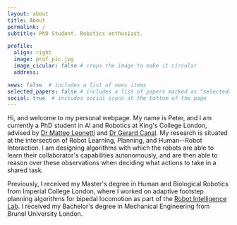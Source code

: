 ```yaml
---
layout: about
title: About
permalink: /
subtitle: PhD Student. Robotics enthusiast.

profile:
  align: right
  image: prof_pic.jpg
  image_cicular: false # crops the image to make it circular
  address:

news: false  # includes a list of news items
selected_papers: false # includes a list of papers marked as "selected={true}"
social: true  # includes social icons at the bottom of the page
---
```


Hi, and welcome to my personal webpage. My name is Peter, and I am currently a PhD student in AI and Robotics at King's College London, advised by [Dr Matteo Leonetti](https://www.kcl.ac.uk/people/matteo-leonetti) and [Dr Gerard Canal](https://gerardcanal.github.io/). My research is situated at the intersection of Robot Learning, Planning, and Human--Robot Interaction. I am designing algorithms with which the robots are able to learn their collaborator's capabilities autonomously, and are then able to reason over these observations when deciding what actions to take in a shared task.

Previously, I received my Master's degree in Human and Biological Robotics from Imperial College London, where I worked on adaptive footstep planning algorithms for bipedal locomotion as part of the [Robot Intelligence Lab](https://www.imperial.ac.uk/robot-intelligence/). I received my Bachelor's degree in Mechanical Engineering from Brunel University London.
